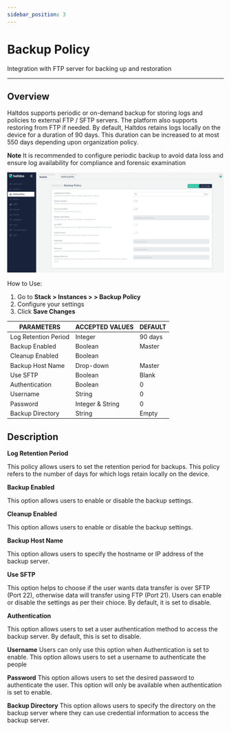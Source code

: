 ```yaml
---
sidebar_position: 3
---
```


# Backup Policy

Integration with FTP server for backing up and restoration

---

## Overview

Haltdos supports periodic or on-demand backup for storing logs and policies to external FTP / SFTP servers. The platform also supports restoring from FTP if needed.
By default, Haltdos retains logs locally on the device for a duration of 90 days. This duration can be increased to at most 550 days depending upon organization policy.

**Note** It is recommended to configure periodic backup to avoid data loss and ensure log availability for compliance and forensic examination

![Backup Policy](/img/platform/v7/docs/backup.png)


How to Use:
1. Go to **Stack > Instances > > Backup Policy**
2. Configure your settings
3. Click **Save Changes**

| PARAMETERS           | ACCEPTED VALUES | DEFAULT |
|----------------------|-----------------|---------|
| Log Retention Period | Integer         | 90 days   |
| Backup Enabled      | Boolean       | Master  |
| Cleanup Enabled |   Boolean 
| Backup Host Name       | Drop-down       | Master  |
| Use SFTP         | Boolean      | Blank   |
| Authentication    | Boolean        | 0       |
| Username       | String      | 0       |
| Password | Integer & String        | 0       |
| Backup Directory      | String        | Empty   |

## Description

**Log Retention Period**

This policy allows users to set the retention period for backups. This policy refers to the number of days for which logs retain locally on the device.

**Backup Enabled**

This option allows users to enable or disable the backup settings.

**Cleanup Enabled**

This option allows users to enable or disable the backup settings.

**Backup Host Name**

This option allows users to specify the hostname or IP address of the backup server. 

**Use SFTP**

This option helps to choose if the user wants data transfer is over SFTP (Port 22), otherwise data will transfer using FTP (Port 21). Users can enable or disable the settings as per their chioce. By default, it is set to disable.

**Authentication**

This option allows users to set a user authentication method to access the backup server. By default, this is set to disable.

**Username**
Users can only use this option when Authentication is set to enable. This option allows users to set a username to authenticate the people

**Password**
This option allows users to set the desired password to authenticate the user. This option will only be available when authentication is set to enable.

**Backup Directory**
This option allows users to specify the directory on the backup server where they can use credential information to access the backup server.
